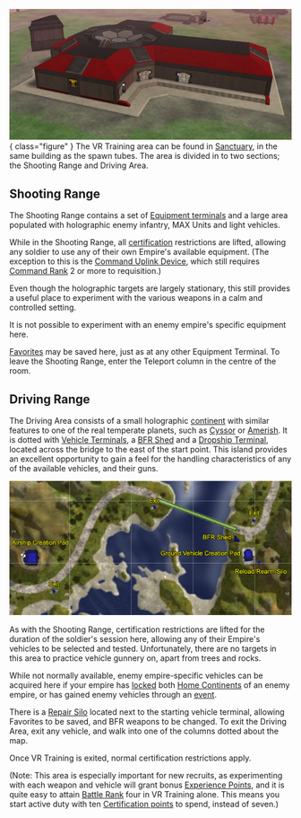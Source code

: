 ![in [Sanctuary](../locations/Sanctuary.md)](../images/VR_bldg.jpg){ class="figure" } The VR Training area can be found in
[Sanctuary](../locations/Sanctuary.md), in the same building as the spawn tubes.
The area is divided in to two sections; the Shooting Range and Driving Area.

## Shooting Range

The Shooting Range contains a set of
[Equipment terminals](../items/Equipment_Terminal.md) and a large area populated
with holographic enemy infantry, MAX Units and light vehicles.

While in the Shooting Range, all
[certification](../certifications/Certification.md) restrictions are lifted,
allowing any soldier to use any of their own Empire's available equipment. (The
exception to this is the
[Command Uplink Device](../weapons/Command_Uplink_Device.md), which still
requires [Command Rank](../terminology/Command_Rank.md) 2 or more to
requisition.)

Even though the holographic targets are largely stationary, this still provides
a useful place to experiment with the various weapons in a calm and controlled
setting.

It is not possible to experiment with an enemy empire's specific equipment here.

[Favorites](../etc/Favorites.md) may be saved here, just as at any other
Equipment Terminal. To leave the Shooting Range, enter the Teleport column in
the centre of the room.

## Driving Range

The Driving Area consists of a small holographic
[continent](../locations/Continent.md) with similar features to one of the real
temperate planets, such as [Cyssor](Cyssor.md) or [Amerish](Amerish.md). It is
dotted with [Vehicle Terminals](../locations/Vehicle_Terminal.md), a
[BFR Shed](../items/BFR_Shed.md) and a
[Dropship Terminal](Dropship_Terminal.md), located across the bridge to the east
of the start point. This island provides an excellent opportunity to gain a feel
for the handling characteristics of any of the available vehicles, and their
guns.

![](../images/VR_vehs_map.jpg "VR_vehs_map.jpg")

As with the Shooting Range, certification restrictions are lifted for the
duration of the soldier's session here, allowing any of their Empire's vehicles
to be selected and tested. Unfortunately, there are no targets in this area to
practice vehicle gunnery on, apart from trees and rocks.

While not normally available, enemy empire-specific vehicles can be acquired
here if your empire has [locked](../etc/Continental_lock.md) both
[Home Continents](Home_Continent.md) of an enemy empire, or has gained enemy
vehicles through an [event](../etc/Events.md).

There is a [Repair Silo](../items/Repair_Rearm_Silo.md) located next to the
starting vehicle terminal, allowing Favorites to be saved, and BFR weapons to be
changed. To exit the Driving Area, exit any vehicle, and walk into one of the
columns dotted about the map.

Once VR Training is exited, normal certification restrictions apply.

(Note: This area is especially important for new recruits, as experimenting with
each weapon and vehicle will grant bonus
[Experience Points](../terminology/Experience_Points.md), and it is quite easy
to attain [Battle Rank](../terminology/Battle_Rank.md) four in VR Training
alone. This means you start active duty with ten
[Certification points](../certifications/Certification_points.md) to spend,
instead of seven.)
